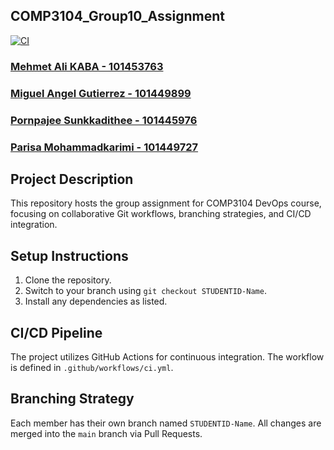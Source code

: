 ## COMP3104_Group10_Assignment ##
[![CI](https://github.com/kabamehmetali/COMP3104_Group10_Assignment/actions/workflows/CI.yml/badge.svg)](https://github.com/kabamehmetali/COMP3104_Group10_Assignment/actions/workflows/CI.yml)

### [Mehmet Ali KABA - 101453763](https://github.com/kabamehmetali) ###
### [Miguel Angel Gutierrez - 101449899](https://github.com/MigueGs) ###
### [Pornpajee Sunkkadithee - 101445976](https://github.com/Sunkkadithee) ###
### [Parisa Mohammadkarimi - 101449727](https://github.com/parisamkarimi) ###
## Project Description
This repository hosts the group assignment for COMP3104 DevOps course, focusing on
collaborative Git workflows, branching strategies, and CI/CD integration.
## Setup Instructions
1. Clone the repository.
2. Switch to your branch using `git checkout STUDENTID-Name`.
3. Install any dependencies as listed.
## CI/CD Pipeline
The project utilizes GitHub Actions for continuous integration. The workflow is defined
in `.github/workflows/ci.yml`.
## Branching Strategy
Each member has their own branch named `STUDENTID-Name`. All changes are
merged into the `main` branch via Pull Requests.
